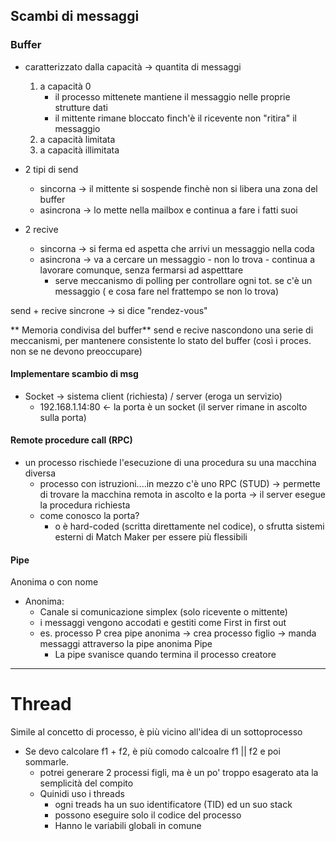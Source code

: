 ## Scambi di messaggi

### Buffer
- caratterizzato dalla capacità -> quantita di messaggi
	1. a capacità 0
		- il processo mittenete mantiene il messaggio nelle proprie strutture dati
		- il mittente rimane bloccato finch'è il ricevente non "ritira" il messaggio 
	2. a capacità limitata
	3. a capacità illimitata 

- 2 tipi di send
	- sincorna -> il mittente si sospende finchè non si libera una zona del buffer
	- asincrona -> lo mette nella mailbox e continua a fare i fatti suoi

- 2 recive
	- sincorna -> si ferma ed aspetta che arrivi un messaggio nella coda
	- asincrona -> va a cercare un messaggio - non lo trova - continua a lavorare comunque, senza fermarsi ad aspetttare
		- serve meccanismo di polling per controllare ogni tot. se c'è un messaggio ( e cosa fare nel frattempo se non lo trova) 

send + recive sincrone -> si dice "rendez-vous"


** Memoria condivisa del buffer**
send e recive nascondono una serie di meccanismi, per mantenere consistente lo stato del buffer (così i proces. non se ne devono preoccupare)

#### Implementare scambio di msg
- Socket -> sistema client (richiesta) / server (eroga un servizio)
	- 192.168.1.14:80 <- la porta è un socket (il server rimane in ascolto sulla porta)

#### Remote procedure call (RPC)

- un processo rischiede l'esecuzione di una procedura su una macchina diversa 
	- processo con istruzioni....in mezzo c'è uno RPC (STUD) -> permette di trovare la macchina remota in ascolto  e la porta -> il server esegue la procedura richiesta
	- come conosco la porta?
		- o è hard-coded (scritta direttamente nel codice), o sfrutta sistemi esterni di Match Maker per essere più flessibili

#### Pipe
Anonima o con nome
- Anonima:
	- Canale si comunicazione simplex (solo ricevente o mittente)
	- i messaggi vengono accodati e gestiti come First in first out
	- es. processo P crea pipe anonima -> crea processo figlio -> manda messaggi attraverso la pipe anonima Pipe
		- La pipe svanisce quando termina il processo creatore

---

# Thread
Simile al concetto di processo, è più vicino all'idea di un sottoprocesso
- Se devo calcolare f1 + f2, è più comodo calcoalre f1 || f2 e poi sommarle.
	- potrei generare 2 processi figli, ma è un po' troppo esagerato ata la semplicità del compito
	- Quinidi uso i threads
		- ogni treads ha un suo identificatore (TID) ed un suo stack  
		- possono eseguire solo il codice del processo
		- Hanno le variabili globali in comune
